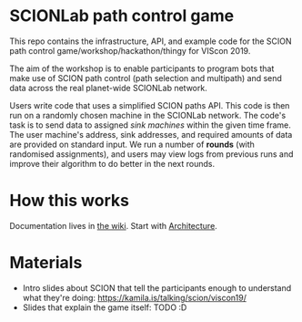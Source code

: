 # SCIONLab path control game

This repo contains the infrastructure, API, and example code for the SCION path control game/workshop/hackathon/thingy for VIScon 2019.

The aim of the workshop is to enable participants to program bots that make use of SCION path control (path selection and multipath) and send data across the real planet-wide SCIONLab network.

Users write code that uses a simplified SCION paths API. This code is then run on a randomly chosen machine in the SCIONLab network. The code's task is to send data to assigned *sink machines* within the given time frame. The user machine's address, sink addresses, and required amounts of data are provided on standard input. We run a number of **rounds** (with randomised assignments), and users may view logs from previous runs and improve their algorithm to do better in the next rounds.

# How this works

Documentation lives in [the wiki](https://github.com/netsec-ethz/scionlab-workshop/wiki/). Start with [Architecture](https://github.com/netsec-ethz/scionlab-workshop/wiki/Architecture).

# Materials

* Intro slides about SCION that tell the participants enough to understand what they're doing: https://kamila.is/talking/scion/viscon19/
* Slides that explain the game itself: TODO :D
